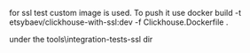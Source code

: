 for ssl test custom image is used. To push it use
docker build -t etsybaev/clickhouse-with-ssl:dev -f Clickhouse.Dockerfile .


under the tools\integration-tests-ssl dir